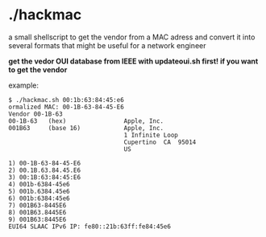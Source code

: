 # ./hackmac
a small shellscript to get the vendor from a MAC adress and convert it into several formats that might be useful for a network engineer


**get the vedor OUI database from IEEE with updateoui.sh first! if you want to get the vendor**

example:
```
$ ./hackmac.sh 00:1b:63:84:45:e6
ormalized MAC: 00-1B-63-84-45-E6
Vendor 00-1B-63
00-1B-63   (hex)                Apple, Inc.
001B63     (base 16)            Apple, Inc.
                                1 Infinite Loop
                                Cupertino  CA  95014
                                US

1) 00-1B-63-84-45-E6
2) 00.1B.63.84.45.E6
3) 00:1B:63:84:45:E6
4) 001b-6384-45e6
5) 001b.6384.45e6
6) 001b:6384:45e6
7) 001B63-8445E6
8) 001B63.8445E6
9) 001B63:8445E6
EUI64 SLAAC IPv6 IP: fe80::21b:63ff:fe84:45e6
```
